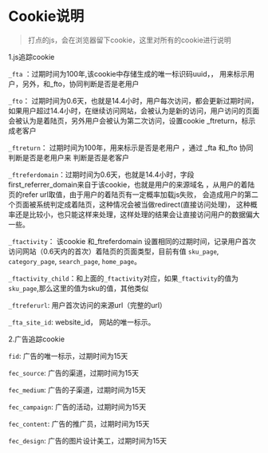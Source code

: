 Cookie说明
=============

> 打点的js，会在浏览器留下cookie，这里对所有的cookie进行说明













1.js追踪cookie

`_fta` ：过期时间为100年,该cookie中存储生成的唯一标识码uuid，， 用来标示用户，另外，和_fto，协同判断是否是老用户

`_fto`： 过期时间为0.6天，也就是14.4小时，用户每次访问，都会更新过期时间， 如果用户超过14.4小时，在继续访问网站，会被认为是新的访问，用户访问的页面 会被认为是着陆页，另外用户会被认为第二次访问，设置cookie _ftreturn，标示成老客户

`_ftreturn`： 过期时间为100年，用来标示是否是老用户 ，通过 _fta 和_fto 协同判断是否是老用户来 判断是否是老客户

`_ftreferdomain`：过期时间为0.6天，也就是14.4小时，字段first_referrer_domain来自于该cookie，也就是用户的来源域名 ，从用户的着陆页的refer url取值，由于用户的着陆页有一定概率加载js失败， 会造成用户的第二个页面被系统判定成着陆页，这种情况会被当做redirect(直接访问处理)， 这种概率还是比较小，也只能这样来处理，这样处理的结果会让直接访问用户的数据偏大一些。

`_ftactivity`： 该cookie 和_ftreferdomain 设置相同的过期时间，记录用户首次访问网站（0.6天内的首次）着陆页的页面类型，目前有值    `sku_page`, `category_page`,  `search_page`,  `home_page`。

`_ftactivity_child`：和上面的`_ftactivity`对应，如果`_ftactivity`的值为`sku_page`,那么这里的值为sku的值，其他类似

`_ftreferurl`: 用户首次访问的来源url（完整的url）

`_fta_site_id`: website_id， 网站的唯一标示。

2.广告追踪cookie

`fid`: 广告的唯一标示，过期时间为15天

`fec_source`: 广告的渠道，过期时间为15天

`fec_medium`: 广告的子渠道，过期时间为15天

`fec_campaign`: 广告的活动，过期时间为15天

`fec_content`: 广告的推广员，过期时间为15天

`fec_design`: 广告的图片设计美工，过期时间为15天












